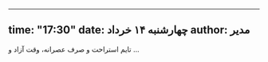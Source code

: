 ----------
time: "17:30"
date: چهارشنبه ۱۴ خرداد
author: مدیر
----------
تایم استراحت و صرف عصرانه، وقت آزاد و ...
